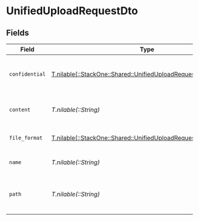 # UnifiedUploadRequestDto


## Fields

| Field                                                                                                                            | Type                                                                                                                             | Required                                                                                                                         | Description                                                                                                                      | Example                                                                                                                          |
| -------------------------------------------------------------------------------------------------------------------------------- | -------------------------------------------------------------------------------------------------------------------------------- | -------------------------------------------------------------------------------------------------------------------------------- | -------------------------------------------------------------------------------------------------------------------------------- | -------------------------------------------------------------------------------------------------------------------------------- |
| `confidential`                                                                                                                   | [T.nilable(::StackOne::Shared::UnifiedUploadRequestDtoConfidential)](../../models/shared/unifieduploadrequestdtoconfidential.md) | :heavy_minus_sign:                                                                                                               | The confidentiality level of the file to be uploaded                                                                             |                                                                                                                                  |
| `content`                                                                                                                        | *T.nilable(::String)*                                                                                                            | :heavy_minus_sign:                                                                                                               | The base64 encoded content of the file to upload                                                                                 | VGhpcyBpc24ndCByZWFsbHkgYSBzYW1wbGUgZmlsZSwgYnV0IG5vIG9uZSB3aWxsIGV2ZXIga25vdyE                                                  |
| `file_format`                                                                                                                    | [T.nilable(::StackOne::Shared::UnifiedUploadRequestDtoFileFormat)](../../models/shared/unifieduploadrequestdtofileformat.md)     | :heavy_minus_sign:                                                                                                               | The file format of the file                                                                                                      |                                                                                                                                  |
| `name`                                                                                                                           | *T.nilable(::String)*                                                                                                            | :heavy_minus_sign:                                                                                                               | The filename of the file to upload                                                                                               | weather-forecast                                                                                                                 |
| `path`                                                                                                                           | *T.nilable(::String)*                                                                                                            | :heavy_minus_sign:                                                                                                               | The location, category or path for the file to be uploaded to                                                                    | reports or /path/to/file                                                                                                         |